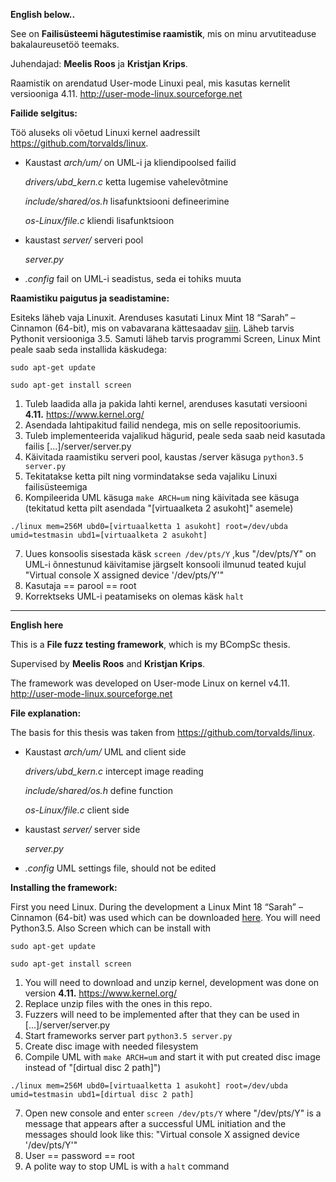 **English below..**

See on **Failisüsteemi hägutestimise raamistik**, mis on minu arvutiteaduse bakalaureusetöö teemaks.

Juhendajad: **Meelis Roos** ja **Kristjan Krips**. 

Raamistik on arendatud User-mode Linuxi peal, mis kasutas kernelit versiooniga 4.11. http://user-mode-linux.sourceforge.net

**Failide selgitus:**

Töö aluseks oli võetud Linuxi kernel aadressilt https://github.com/torvalds/linux.

* Kaustast _arch/um/_ on UML-i ja kliendipoolsed failid

    _drivers/ubd_kern.c_ ketta lugemise vahelevõtmine
    
    _include/shared/os.h_ lisafunktsiooni defineerimine
    
    _os-Linux/file.c_ kliendi lisafunktsioon

* kaustast _server/_ serveri pool

    _server.py_
    
* _.config_ fail on UML-i seadistus, seda ei tohiks muuta


**Raamistiku paigutus ja seadistamine:**

Esiteks läheb vaja Linuxit. Arenduses kasutati Linux Mint 18 “Sarah” – Cinnamon (64-bit), mis on vabavarana kättesaadav [siin](https://linuxmint.com/edition.php?id=217). Läheb tarvis Pythonit versiooniga 3.5. Samuti läheb tarvis programmi Screen, Linux Mint peale saab seda installida käskudega:

`sudo apt-get update `

`sudo apt-get install screen`

1. Tuleb laadida alla ja pakida lahti kernel, arenduses kasutati versiooni **4.11.** https://www.kernel.org/
2. Asendada lahtipakitud failid nendega, mis on selle repositooriumis.
3. Tuleb implementeerida vajalikud hägurid, peale seda saab neid kasutada failis [...]/server/server.py
4. Käivitada raamistiku serveri pool, kaustas /server käsuga `python3.5 server.py`
5. Tekitatakse ketta pilt ning vormindatakse seda vajaliku Linuxi failisüsteemiga
6. Kompileerida UML käsuga `make ARCH=um` ning käivitada see käsuga (tekitatud ketta pilt asendada "[virtuaalketa 2 asukoht]" asemele)

`./linux mem=256M ubd0=[virtuaalketta 1 asukoht] root=/dev/ubda umid=testmasin ubd1=[virtuaalketa 2 asukoht]`

7. Uues konsoolis sisestada käsk `screen /dev/pts/Y` ,kus "/dev/pts/Y" on UML-i õnnestunud käivitamise järgselt konsooli ilmunud teated kujul "Virtual console X assigned device '/dev/pts/Y'"
8. Kasutaja == parool == root
9. Korrektseks UML-i peatamiseks on olemas käsk `halt`

***

**English here**

This is a **File fuzz testing framework**, which is my BCompSc thesis.

Supervised by **Meelis Roos** and **Kristjan Krips**.


The framework was developed on User-mode Linux on kernel v4.11. http://user-mode-linux.sourceforge.net

**File explanation:**

The basis for this thesis was taken from https://github.com/torvalds/linux.

* Kaustast _arch/um/_ UML and client side

    _drivers/ubd_kern.c_ intercept image reading
    
    _include/shared/os.h_ define function
    
    _os-Linux/file.c_ client side

* kaustast _server/_ server side

    _server.py_
    
* _.config_ UML settings file, should not be edited
    

**Installing the framework:**

First you need Linux. During the development a Linux Mint 18 “Sarah” – Cinnamon (64-bit) was used which can be downloaded [here](https://linuxmint.com/edition.php?id=217). You will need Python3.5. Also Screen which can be install with 

`sudo apt-get update`

`sudo apt-get install screen`

1. You will need to download and unzip kernel, development was done on version **4.11.** https://www.kernel.org/
2. Replace unzip files with the ones in this repo.
3. Fuzzers will need to be implemented after that they can be used in [...]/server/server.py
4. Start frameworks server part `python3.5 server.py`
5. Create disc image with needed filesystem
6. Compile UML with `make ARCH=um` and start it with put created disc image instead of "[dirtual disc 2 path]")

`./linux mem=256M ubd0=[virtuaalketta 1 asukoht] root=/dev/ubda umid=testmasin ubd1=[dirtual disc 2 path]`

7. Open new console and enter `screen /dev/pts/Y` where "/dev/pts/Y" is a message that appears after a successful UML initiation and the messages should look like this: "Virtual console X assigned device '/dev/pts/Y'"
8. User == password == root
9. A polite way to stop UML is with a `halt` command
